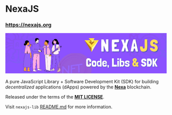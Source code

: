 # NexaJS

### https://nexajs.org

![NexaJS Banner](/web/public/banner.jpg)

A pure JavaScript Library + Software Development Kit (SDK) for building _decentralized_ applications (dApps) powered by the [__Nexa__](https://nexa.org/) blockchain.

Released under the terms of the [__MIT LICENSE__](LICENSE).

Visit `nexajs-lib` [README.md](/lib/README.md) for more information.
